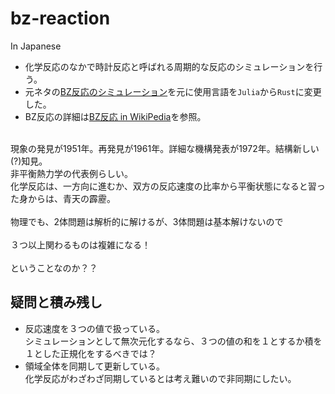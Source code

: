 # bz-reaction

In Japanese

- 化学反応のなかで時計反応と呼ばれる周期的な反応のシミュレーションを行う。
- 元ネタの[BZ反応のシミュレーション](https://qiita.com/STInverSpinel/items/a7dcfbde0a08063f4d41)を元に使用言語を`Julia`から`Rust`に変更した。
- BZ反応の詳細は[BZ反応 in WikiPedia](https://ja.wikipedia.org/wiki/%E3%83%99%E3%83%AD%E3%82%A6%E3%82%BD%E3%83%95%E3%83%BB%E3%82%B8%E3%83%A3%E3%83%9C%E3%83%81%E3%83%B3%E3%82%B9%E3%82%AD%E3%83%BC%E5%8F%8D%E5%BF%9C)を参照。
<br/>
現象の発見が1951年。再発見が1961年。詳細な機構発表が1972年。結構新しい(?)知見。<br/>
非平衡熱力学の代表例らしい。<br/>
化学反応は、一方向に進むか、双方の反応速度の比率から平衡状態になると習った身からは、青天の霹靂。
<br/>
<br/>
物理でも、2体問題は解析的に解けるが、3体問題は基本解けないので<br/>
<br/>
３つ以上関わるものは複雑になる！<br/>
<br/>
ということなのか？？

## 疑問と積み残し

- 反応速度を３つの値で扱っている。<br/>シミュレーションとして無次元化するなら、３つの値の和を１とするか積を１とした正規化をするべきでは？
- 領域全体を同期して更新している。<br/>化学反応がわざわざ同期しているとは考え難いので非同期にしたい。

